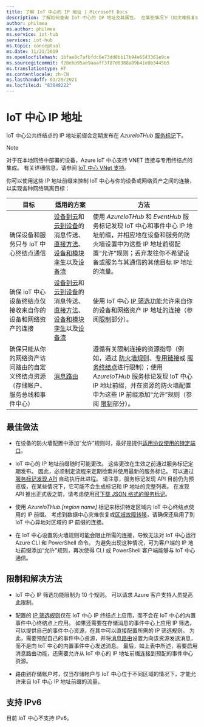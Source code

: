 ```yaml
---
title: 了解 IoT 中心的 IP 地址 | Microsoft Docs
description: 了解如何查询 IoT 中心的 IP 地址及其属性。 在某些情况下（如灾难恢复或区域故障转移）可以更改 IoT 中心的 IP 地址。
author: philmea
ms.author: philmea
ms.service: iot-hub
services: iot-hub
ms.topic: conceptual
ms.date: 11/21/2019
ms.openlocfilehash: 1bfae8c7afbfdc6e73dd8bb17b94e6543361e9ce
ms.sourcegitcommit: f28ebb95ae9aaaff3f87d8388a09b41e0b3445b5
ms.translationtype: HT
ms.contentlocale: zh-CN
ms.lasthandoff: 03/29/2021
ms.locfileid: "83848222"
---
```

# <a name="iot-hub-ip-addresses"></a>IoT 中心 IP 地址

IoT 中心公共终结点的 IP 地址前缀会定期发布在 _AzureIoTHub_ [服务标记](../virtual-network/service-tags-overview.md)下。

> [!NOTE]
> 对于在本地网络中部署的设备，Azure IoT 中心支持 VNET 连接与专用终结点的集成。 有关详细信息，请参阅 [IoT 中心 VNet 支持](./virtual-network-support.md)。


你可以使用这些 IP 地址前缀来控制 IoT 中心与你的设备或网络资产之间的连接，以实现各种网络隔离目标：

| 目标 | 适用的方案 | 方法 |
|------|-----------|----------|
| 确保设备和服务只与 IoT 中心终结点通信 | [设备到云](./iot-hub-devguide-messaging.md)和[云到设备](./iot-hub-devguide-messages-c2d.md)的消息传送、[直接方法](./iot-hub-devguide-direct-methods.md)、[设备和模块孪生](./iot-hub-devguide-device-twins.md)以及[设备流](./iot-hub-device-streams-overview.md) | 使用 _AzureIoTHub_ 和 _EventHub_ 服务标记发现 IoT 中心和事件中心 IP 地址前缀，并相应地在设备和服务的防火墙设置中为这些 IP 地址前缀配置“允许”规则；丢弃发往你不希望设备或服务与其通信的其他目标 IP 地址的流量。 |
| 确保 IoT 中心设备终结点仅接收来自你的设备和网络资产的连接 | [设备到云](./iot-hub-devguide-messaging.md)和[云到设备](./iot-hub-devguide-messages-c2d.md)的消息传送、[直接方法](./iot-hub-devguide-direct-methods.md)、[设备和模块孪生](./iot-hub-devguide-device-twins.md)以及[设备流](./iot-hub-device-streams-overview.md) | 使用 IoT 中心 [IP 筛选功能](iot-hub-ip-filtering.md)允许来自你的设备和网络资产 IP 地址的连接（参阅[限制](#limitations-and-workarounds)部分）。 | 
| 确保只能从你的网络资产访问路由的自定义终结点资源（存储帐户、服务总线和事件中心） | [消息路由](./iot-hub-devguide-messages-d2c.md) | 遵循有关限制连接的资源指导（例如，通过 [防火墙规则](../storage/common/storage-network-security.md)、[专用链接](../private-link/private-endpoint-overview.md)或 [服务终结点](../virtual-network/virtual-network-service-endpoints-overview.md)进行限制）；使用 _AzureIoTHub_ 服务标记发现 IoT 中心 IP 地址前缀，并在资源的防火墙配置中为这些 IP 前缀添加“允许”规则（参阅 [限制](#limitations-and-workarounds)部分）。 |



## <a name="best-practices"></a>最佳做法

* 在设备的防火墙配置中添加“允许”规则时，最好是提供[适用协议使用的特定端口](./iot-hub-devguide-protocols.md#port-numbers)。

* IoT 中心的 IP 地址前缀随时可能更改。 这些更改在生效之前通过服务标记定期发布。 因此，必须制定流程来定期检索并使用最新的服务标记。 可以通过[服务标记发现 API](../virtual-network/service-tags-overview.md#service-tags-on-premises) 自动执行此进程。 请注意，服务标记发现 API 目前仍为预览版，在某些情况下，它可能不会生成标记和 IP 地址的完整列表。 在发现 API 推出正式版之前，请考虑使用[可下载 JSON 格式的服务标记](../virtual-network/service-tags-overview.md#discover-service-tags-by-using-downloadable-json-files)。 

* 使用 *AzureIoTHub.[region name]* 标记来标识特定区域内 IoT 中心终结点使用的 IP 前缀。 考虑到数据中心灾难恢复或[区域故障转移](iot-hub-ha-dr.md)，请确保还启用了到 IoT 中心异地对区域的 IP 前缀的连接。

* 在 IoT 中心设置防火墙规则可能会阻止所需的连接，导致无法对 IoT 中心运行 Azure CLI 和 PowerShell 命令。 为避免出现这种情况，可为客户端的 IP 地址前缀添加“允许”规则，再次使得 CLI 或 PowerShell 客户端能够与 IoT 中心通信。  


## <a name="limitations-and-workarounds"></a>限制和解决方法

* IoT 中心 IP 筛选功能限制为 10 个规则。 可以请求 Azure 客户支持人员提高此限制。 

* 配置的 [IP 筛选规则](iot-hub-ip-filtering.md)仅在 IoT 中心 IP 终结点上应用，而不会在 IoT 中心的内置事件中心终结点上应用。 如果还需要在存储消息的事件中心上应用 IP 筛选，可以提供自己的事件中心资源，在其中可以直接配置所需的 IP 筛选规则。 为此，需要预配自己的事件中心资源，并将[消息路由](./iot-hub-devguide-messages-d2c.md)设置为向该资源发送消息，而不是向 IoT 中心的内置事件中心发送消息。 最后，如上表中所述，若要启用消息路由功能，还需要允许从 IoT 中心的 IP 地址前缀连接到预配的事件中心资源。

* 路由到存储帐户时，仅当存储帐户与 IoT 中心位于不同区域的情况下，才能允许来自 IoT 中心 IP 地址前缀的流量。

## <a name="support-for-ipv6"></a>支持 IPv6 

目前 IoT 中心不支持 IPv6。
